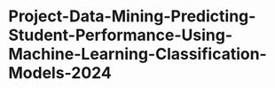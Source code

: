 # Project-Data-Mining-Predicting-Student-Performance-Using-Machine-Learning-Classification-Models-2024